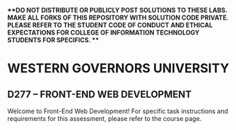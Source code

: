 <strong> **DO NOT DISTRIBUTE OR PUBLICLY POST SOLUTIONS TO THESE LABS. MAKE ALL FORKS OF THIS REPOSITORY WITH SOLUTION CODE PRIVATE. PLEASE REFER TO THE STUDENT CODE OF CONDUCT AND ETHICAL EXPECTATIONS FOR COLLEGE OF INFORMATION TECHNOLOGY STUDENTS FOR SPECIFICS. ** </strong>
# WESTERN GOVERNORS UNIVERSITY 
## D277 – FRONT-END WEB DEVELOPMENT
Welcome to Front-End Web Development! 
For specific task instructions and requirements for this assessment, please refer to the course page.
